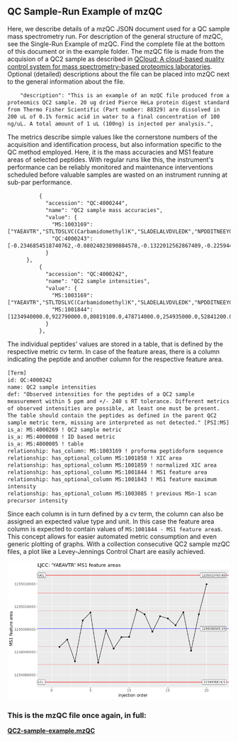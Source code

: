 ## QC Sample-Run Example of mzQC
Here, we describe details of a mzQC JSON document used for a QC sample mass spectrometry run. 
For description of the general structure of mzQC, see the Single-Run Example of mzQC.
Find the complete file at the bottom of this document or in the example folder.
The mzQC file is made from the acquision of a QC2 sample as described in [QCloud: A cloud-based quality control system for mass spectrometry-based proteomics laboratories](https://doi.org/10.1371/journal.pone.0189209). 
Optional (detailed) descriptions about the file can be placed into mzQC next to the general information about the file.
```
    "description": "This is an example of an mzQC file produced from a proteomics QC2 sample. 20 ug dried Pierce HeLa protein digest standard from Thermo Fisher Scientific (Part number: 88329) are dissolved in 200 uL of 0.1% formic acid in water to a final concentration of 100 ng/uL. A total amount of 1 uL (100ng) is injected per analysis.",
```
The metrics describe simple values like the cornerstone numbers of the acquisition and identification process, but also information specific to the QC method employed. Here, it is the mass accuracies and MS1 feature areas of selected peptides. With regular runs like this, the instrument's performance can be reliably monitored and maintenance interventions scheduled before valuable samples are wasted on an instrument running at sub-par performance. 
```
          {
            "accession": "QC:4000244",
            "name": "QC2 sample mass accuracies",
            "value": {
              "MS:1003169": ["YAEAVTR","STLTDSLVC(Carbamidomethyl)K","SLADELALVDVLEDK","NPDDITNEEYGEFYK","LAVDEEENADNNTK","FEELNMDLFR","EAALSTALSEK","DDVAQTDLLQIDPNFGSK","RFPGYDSESK","EATTEFSVDAR","EQFLDGDGWTSR","TPAQFDADELR","LGDLYEEEMR","EVSTYIK","FAFQAEVNR"],
              "QC:4000243": [-0.2346854518740762,-0.08024023890884578,-0.1322012562867409,-0.2259441806378488,-0.10596535779273217,0.28345130855013684,-0.08600783742175504,-0.3683484942567654,-0.03348194493295555,-0.41789282666789496,-0.12794363836212685,0.0,0.0,0.0,0.0]
            }
	  },
          {
            "accession": "QC:4000242",
            "name": "QC2 sample intensities",
            "value": {
              "MS:1003169": ["YAEAVTR","STLTDSLVC(Carbamidomethyl)K","SLADELALVDVLEDK","NPDDITNEEYGEFYK","LAVDEEENADNNTK","FEELNMDLFR","EAALSTALSEK","DDVAQTDLLQIDPNFGSK","RFPGYDSESK","EATTEFSVDAR","EQFLDGDGWTSR","TPAQFDADELR","LGDLYEEEMR","EVSTYIK","FAFQAEVNR"],
              "MS:1001844": [1234940000.0,922790000.0,80819100.0,478714000.0,254935000.0,52841200.0,243597000.0,24581800.0,707504000.0,129063000.0,205583000.0,0.0,0.0,0.0,0.0]
            }
          },
```
The individual peptides' values are stored in a table, that is defined by the respective metric cv term. In case of the feature areas, there is a column indicating the peptide and another column for the respective feature area. 
```
[Term]
id: QC:4000242
name: QC2 sample intensities
def: "Observed intensities for the peptides of a QC2 sample measurement within 5 ppm and +/- 240 s RT tolerance. Different metrics of observed intensities are possible, at least one must be present. The table should contain the peptides as defined in the parent QC2 sample metric term, missing are interpreted as not detected." [PSI:MS]
is_a: MS:4000269 ! QC2 sample metric
is_a: MS:4000008 ! ID based metric
is_a: MS:4000005 ! table
relationship: has_column: MS:1003169 ! proforma peptidoform sequence
relationship: has_optional_column MS:1001858 ! XIC area
relationship: has_optional_column MS:1001859 ! normalized XIC area
relationship: has_optional_column MS:1001844 ! MS1 feature area
relationship: has_optional_column MS:1001843 ! MS1 feature maximum intensity
relationship: has_optional_column MS:1003085 ! previous MSn-1 scan precursor intensity
```
Since each column is in turn defined by a cv term, the column can also be assigned an expected value type and unit. In this case the feature area column is expected to contain values of `MS:1001844 - MS1 feature area`s. This concept allows for easier automated metric consumption and even generic plotting of graphs. With a collection consecutive QC2 sample mzQC files, a plot like a Levey-Jennings Control Chart are easily achieved.

![Levey-Jennings Control Chart](figures/LJCC.png)


### This is the mzQC file once again, in full:
**[QC2-sample-example.mzQC](examples/QC2-sample-example.mzQC)**